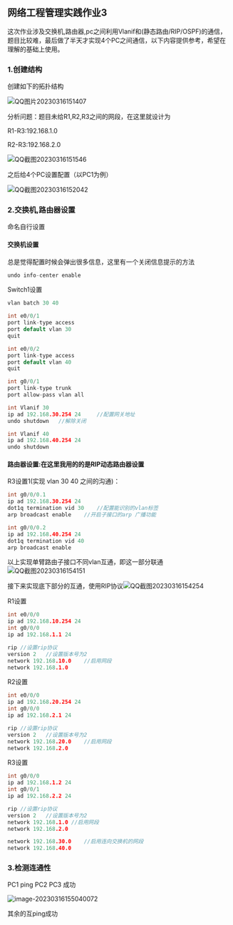 ## 网络工程管理实践作业3



这次作业涉及交换机,路由器,pc之间利用Vlanif和(静态路由/RIP/OSPF)的通信，题目比较难，最后做了半天才实现4个PC之间通信，以下内容提供参考，希望在理解的基础上使用。

### 1.创建结构

创建如下的拓扑结构

![QQ图片20230316151407](C:\Users\Pig_chick\Desktop\网络工程管理实践\作业3\image\QQ图片20230316151407.png)

分析问题：题目未给R1,R2,R3之间的网段，在这里就设计为 

R1-R3:192.168.1.0

R2-R3:192.168.2.0

![QQ截图20230316151546](C:\Users\Pig_chick\Desktop\网络工程管理实践\作业3\image\QQ截图20230316151546.png)

之后给4个PC设置配置（以PC1为例）

![QQ截图20230316152042](C:\Users\Pig_chick\Desktop\网络工程管理实践\作业3\image\QQ截图20230316152042.png)

### 2.交换机,路由器设置

命名自行设置

#### 交换机设置

总是觉得配置时候会弹出很多信息，这里有一个关闭信息提示的方法

```c++
undo info-center enable 
```

Switch1设置

```c++
vlan batch 30 40

int e0/0/1
port link-type access
port default vlan 30
quit

int e0/0/2
port link-type access
port default vlan 40
quit

int g0/0/1
port link-type trunk
port allow-pass vlan all

int Vlanif 30
ip ad 192.168.30.254 24		//配置网关地址
undo shutdown	//解除关闭

int Vlanif 40
ip ad 192.168.40.254 24		
undo shutdown	
```



#### 路由器设置:在这里我用的的是RIP动态路由器设置

R3设置1(实现 vlan 30 40 之间的沟通)：

```c++
int g0/0/0.1
ip ad 192.168.30.254 24
dot1q termination vid 30	//配置能识别的vlan标签
arp broadcast enable	//开启子接口的arp 广播功能

int g0/0/0.2
ip ad 192.168.40.254 24
dot1q termination vid 40	
arp broadcast enable	
```

以上实现单臂路由子接口不同vlan互通，即这一部分联通![QQ截图20230316154151](C:\Users\Pig_chick\Desktop\网络工程管理实践\作业3\image\QQ截图20230316154151.png)

接下来实现底下部分的互通，使用RIP协议![QQ截图20230316154254](C:\Users\Pig_chick\Desktop\网络工程管理实践\作业3\image\QQ截图20230316154254.png)

R1设置

```c++
int e0/0/0
ip ad 192.168.10.254 24
int g0/0/0
ip ad 192.168.1.1 24

rip	//设置rip协议
version 2	//设置版本号为2
network 192.168.10.0	//启用网段
network 192.168.1.0
```



R2设置

```c++
int e0/0/0
ip ad 192.168.20.254 24
int g0/0/0
ip ad 192.168.2.1 24

rip	//设置rip协议
version 2	//设置版本号为2
network 192.168.20.0	//启用网段
network 192.168.2.0
```



R3设置

```c++
int g0/0/0
ip ad 192.168.1.2 24
int g0/0/1
ip ad 192.168.2.2 24

rip	//设置rip协议
version 2	//设置版本号为2
network 192.168.1.0	//启用网段
network 192.168.2.0

network 192.168.30.0	//启用连向交换机的网段
network 192.168.40.0
```

### 3.检测连通性

PC1 ping PC2 PC3 成功

![image-20230316155040072](C:\Users\Pig_chick\AppData\Roaming\Typora\typora-user-images\image-20230316155040072.png)

其余的互ping成功